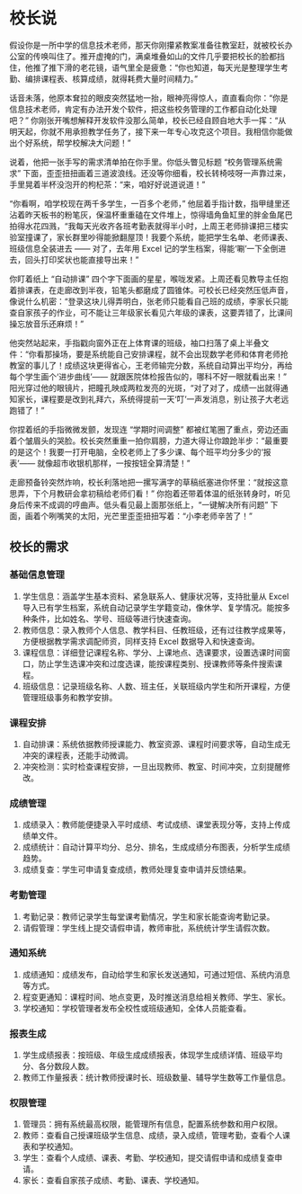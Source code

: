 # 校长说

假设你是一所中学的信息技术老师，那天你刚攥紧教案准备往教室赶，就被校长办公室的传唤叫住了。推开虚掩的门，满桌堆叠如山的文件几乎要把校长的脸都挡住，他推了推下滑的老花镜，语气里全是疲惫：“你也知道，每天光是整理学生考勤、编排课程表、核算成绩，就得耗费大量时间精力。”

话音未落，他原本耷拉的眼皮突然猛地一抬，眼神亮得惊人，直直看向你：“你是信息技术老师，肯定有办法开发个软件，把这些校务管理的工作都自动化处理吧？” 你刚张开嘴想解释开发软件没那么简单，校长已经自顾自地大手一挥：“从明天起，你就不用承担教学任务了，接下来一年专心攻克这个项目。我相信你能做出个好系统，帮学校解决大问题！”

说着，他把一张手写的需求清单拍在你手里。你低头瞥见标题 “校务管理系统需求” 下面，歪歪扭扭画着三道波浪线。还没等你细看，校长转椅吱呀一声靠过来，手里晃着半杯没泡开的枸杞茶：“来，咱好好说道说道！”

“你看啊，咱学校现在两千多学生，一百多个老师，” 他屈着手指计数，指甲缝里还沾着昨天板书的粉笔灰，保温杯重重磕在文件堆上，惊得墙角鱼缸里的胖金鱼尾巴拍得水花四溅，“我每天光收齐各班考勤表就得半小时，上周王老师排课把三楼实验室撞课了，家长群里吵得能掀翻屋顶！我要个系统，能把学生名单、老师课表、班级信息全装进去 —— 对了，去年用 Excel 记的学生档案，得能‘唰’一下全倒进去，回头打印奖状也能直接导出来！”

你盯着纸上 “自动排课” 四个字下面画的星星，喉咙发紧。上周还看见教导主任抱着排课表，在走廊改到半夜，铅笔头都磨成了圆锥体。可校长已经突然压低声音，像说什么机密：“登录这块儿得弄明白，张老师只能看自己班的成绩，李家长只能查自家孩子的作业，可不能让三年级家长看见六年级的课表，这要弄错了，比课间操忘放音乐还麻烦！”

他突然站起来，手指戳向窗外正在上体育课的班级，袖口扫落了桌上半叠文件：“你看那操场，要是系统能自己安排课程，就不会出现数学老师和体育老师抢教室的事儿了！成绩这块更得省心，王老师输完分数，系统自动算出平均分，再给每个学生画个‘进步曲线’—— 就跟医院体检报告似的，哪科不好一眼就看出来！” 阳光穿过他的眼镜片，把瞳孔映成两粒发亮的光斑，“对了对了，成绩一出就得通知家长，课程要是改到礼拜六，系统得提前一天‘叮’一声发消息，别让孩子大老远跑错了！”

你捏着纸的手指微微发颤，发现连 “学期时间调整” 都被红笔圈了重点，旁边还画着个皱眉头的哭脸。校长突然重重一拍你肩膀，力道大得让你踉跄半步：“最重要的是这个！我要一打开电脑，全校老师上了多少课、每个班平均分多少的‘报表’—— 就像超市收银机那样，一按按钮全算清楚！”

走廊预备铃突然炸响，校长利落地把一摞写满字的草稿纸塞进你怀里：“就按这意思弄，下个月教研会拿初稿给老师们看！” 你抱着还带着体温的纸张转身时，听见身后传来不成调的哼曲声。低头看见最上面那张纸上，“一键解决所有问题” 下面，画着个咧嘴笑的太阳，光芒里歪歪扭扭写着：“小李老师辛苦了！”

## 校长的需求

### 基础信息管理

1. 学生信息：涵盖学生基本资料、紧急联系人、健康状况等，支持批量从 Excel 导入已有学生档案，系统自动记录学生学籍变动，像休学、复学情况。能按多种条件，比如姓名、学号、班级等进行快速查询。​
2. 教师信息：录入教师个人信息、教学科目、任教班级，还有过往教学成果等，方便根据教学需求调配师资，同样支持 Excel 数据导入和快速查询。​
3. 课程信息：详细登记课程名称、学分、上课地点、选课要求，设置选课时间窗口，防止学生选课冲突和过度选课，能按课程类别、授课教师等条件搜索课程。​
4. 班级信息：记录班级名称、人数、班主任，关联班级内学生和所开课程，方便管理班级事务和教学安排。​

### 课程安排

1. 自动排课：系统依据教师授课能力、教室资源、课程时间要求等，自动生成无冲突的课程表，还能手动微调。​
2. 冲突检测：实时检查课程安排，一旦出现教师、教室、时间冲突，立刻提醒修改。​

### 成绩管理

1. 成绩录入：教师能便捷录入平时成绩、考试成绩、课堂表现分等，支持上传成绩单文件。​
2. 成绩统计：自动计算平均分、总分、排名，生成成绩分布图表，分析学生成绩趋势。​
3. 成绩复查：学生可申请复查成绩，教师处理复查申请并反馈结果。​

### 考勤管理

1. 考勤记录：教师记录学生每堂课考勤情况，学生和家长能查询考勤记录。​
2. 请假管理：学生线上提交请假申请，教师审批，系统统计学生请假次数。​

### 通知系统

1. 成绩通知：成绩发布，自动给学生和家长发送通知，可通过短信、系统内消息等方式。​
2. 程变更通知：课程时间、地点变更，及时推送消息给相关教师、学生、家长。​
3. 学校通知：学校管理者发布全校性或班级通知，全体人员能查看。​

### 报表生成

1. 学生成绩报表：按班级、年级生成成绩报表，体现学生成绩详情、班级平均分、各分数段人数。​
2. 教师工作量报表：统计教师授课时长、班级数量、辅导学生数等工作量信息。​

### 权限管理

1. 管理员：拥有系统最高权限，能管理所有信息，配置系统参数和用户权限。​
2. 教师：查看自己授课班级学生信息、成绩，录入成绩，管理考勤，查看个人课表和学校通知。​
3. 学生：查看个人成绩、课表、考勤、学校通知，提交请假申请和成绩复查申请。​
4. 家长：查看自家孩子成绩、考勤、课表、学校通知。
